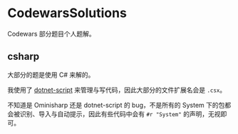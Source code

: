 # CodewarsSolutions

Codewars 部分题目个人题解。

## csharp

大部分的题是使用 C# 来解的。

我使用了 [dotnet-script](https://github.com/filipw/dotnet-script) 来管理与写代码，因此大部分的文件扩展名会是 `.csx`。

不知道是 Ominisharp 还是 dotnet-script 的 bug，不是所有的 System 下的包都会被识别、导入与自动提示，因此有些代码中会有 `#r "System"` 的声明，无视即可。
